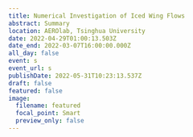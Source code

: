 ```yaml
---
title: Numerical Investigation of Iced Wing Flows
abstract: Summary
location: AEROlab, Tsinghua University
date: 2022-04-29T01:00:13.503Z
date_end: 2022-03-07T16:00:00.000Z
all_day: false
event: s
event_url: s
publishDate: 2022-05-31T10:23:13.537Z
draft: false
featured: false
image:
  filename: featured
  focal_point: Smart
  preview_only: false
---
```

